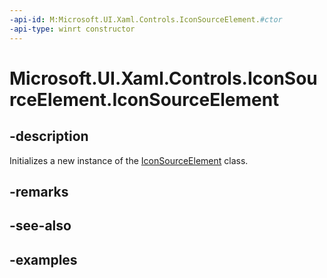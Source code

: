 ```yaml
---
-api-id: M:Microsoft.UI.Xaml.Controls.IconSourceElement.#ctor
-api-type: winrt constructor
---
```


<!-- Method syntax.
public IconSourceElement.IconSourceElement()
-->

# Microsoft.UI.Xaml.Controls.IconSourceElement.IconSourceElement

## -description

Initializes a new instance of the [IconSourceElement](iconsourceelement.md) class.

## -remarks

## -see-also

## -examples

